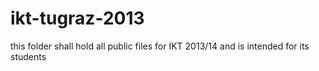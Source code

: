 ikt-tugraz-2013
===============

this folder shall hold all public files for IKT 2013/14 and is intended for its students
